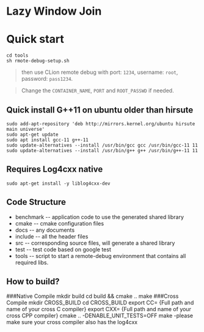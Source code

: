 # Lazy Window Join

# Quick start

```shell
cd tools
sh rmote-debug-setup.sh
```

> then use CLion remote debug with port: `1234`, username: `root`, password: `pass1234`.

> Change the `CONTAINER_NAME`, `PORT` and `ROOT_PASSWD` if needed.

## Quick install G++11 on ubuntu older than hirsute

```shell
sudo add-apt-repository 'deb http://mirrors.kernel.org/ubuntu hirsute main universe'
sudo apt-get update
sudo apt install gcc-11 g++-11
sudo update-alternatives --install /usr/bin/gcc gcc /usr/bin/gcc-11 11
sudo update-alternatives --install /usr/bin/g++ g++ /usr/bin/g++-11 11
```

## Requires Log4cxx native

```shell
sudo apt-get install -y liblog4cxx-dev
```

## Code Structure

- benchmark -- application code to use the generated shared library
- cmake -- cmake configuration files
- docs -- any documents
- include -- all the header files
- src -- corresponding source files, will generate a shared library
- test -- test code based on google test
- tools -- script to start a remote-debug environment that contains all required libs.

## How to build?
###Native Compile
mkdir build
cd build && cmake ..
make
###Cross Compile
mkdir CROSS_BUILD
cd CROSS_BUILD
export CC= {Full path and name of your cross C compiler}
export CXX= {Full path and name of your cross CPP compiler}
cmake .. -DENABLE_UNIT_TESTS=OFF
make
-please make sure your cross compiler also has the log4cxx
